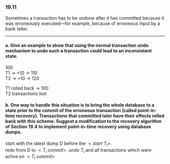 ### 19.11

Sometimes a transaction has to be undone after it has committed because it
was erroneously executed—for example, because of erroneous input by a bank
teller.

---


#### a. Give an example to show that using the normal transaction undo mechanism to undo such a transaction could lead to an inconsistent state.

100  
T1 -> +10 -> 110   
T2 -> +10 -> 120  

T1 rolled back -> 100   
T2 transactions lost

#### b. One way to handle this situation is to bring the whole database to a state prior to the commit of the erroneous transaction (called point-in-time recovery). Transactions that committed later have their effects rolled back with this scheme. Suggest a modification to the recovery algorithm of Section 19.4 to implement point-in-time recovery using database dumps.

start with the latest dump D before the $<start \ T_i>$.  
redo from D to $<T_i \ commit>$.
undo $T_i$ and all transactions which were active on $<T_i \ commit>$